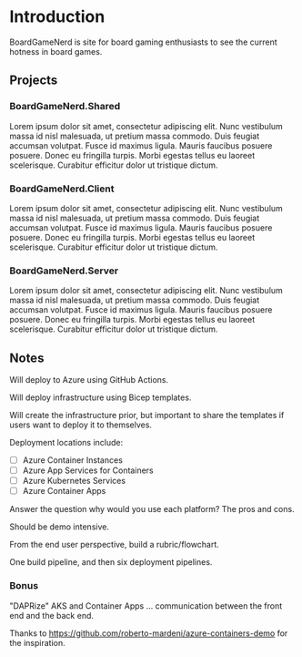 # Introduction

BoardGameNerd is site for board gaming enthusiasts to see the current hotness in board games.

## Projects

### BoardGameNerd.Shared

Lorem ipsum dolor sit amet, consectetur adipiscing elit. Nunc vestibulum massa id nisl malesuada, ut pretium massa commodo. Duis feugiat accumsan volutpat. Fusce id maximus ligula. Mauris faucibus posuere posuere. Donec eu fringilla turpis. Morbi egestas tellus eu laoreet scelerisque. Curabitur efficitur dolor ut tristique dictum.

### BoardGameNerd.Client

Lorem ipsum dolor sit amet, consectetur adipiscing elit. Nunc vestibulum massa id nisl malesuada, ut pretium massa commodo. Duis feugiat accumsan volutpat. Fusce id maximus ligula. Mauris faucibus posuere posuere. Donec eu fringilla turpis. Morbi egestas tellus eu laoreet scelerisque. Curabitur efficitur dolor ut tristique dictum.

### BoardGameNerd.Server

Lorem ipsum dolor sit amet, consectetur adipiscing elit. Nunc vestibulum massa id nisl malesuada, ut pretium massa commodo. Duis feugiat accumsan volutpat. Fusce id maximus ligula. Mauris faucibus posuere posuere. Donec eu fringilla turpis. Morbi egestas tellus eu laoreet scelerisque. Curabitur efficitur dolor ut tristique dictum.

## Notes

Will deploy to Azure using GitHub Actions.

Will deploy infrastructure using Bicep templates.

Will create the infrastructure prior, but important to share the templates if users want to deploy it to themselves.

Deployment locations include:

- [ ] Azure Container Instances
- [ ] Azure App Services for Containers
- [ ] Azure Kubernetes Services
- [ ] Azure Container Apps

Answer the question why would you use each platform? The pros and cons.

Should be demo intensive.

From the end user perspective, build a rubric/flowchart.

One build pipeline, and then six deployment pipelines.

### Bonus

"DAPRize" AKS and Container Apps ... communication between the front end and the back end.

Thanks to <https://github.com/roberto-mardeni/azure-containers-demo> for the inspiration.

